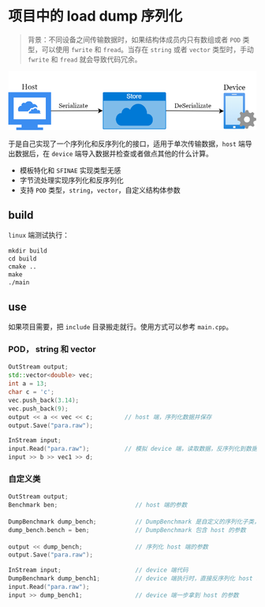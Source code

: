 # 项目中的 load dump 序列化

> 背景：不同设备之间传输数据时，如果结构体成员内只有数组或者 `POD` 类型，可以使用 `fwrite` 和 `fread`。当存在 `string` 或者 `vector` 类型时，手动 `fwrite` 和 `fread` 就会导致代码冗余。

![](imgs/model.png)

于是自己实现了一个序列化和反序列化的接口，适用于单次传输数据，`host` 端导出数据后，在 `device` 端导入数据并检查或者做点其他的什么计算。

- 模板特化和 `SFINAE` 实现类型无感
- 字节流处理实现序列化和反序列化
- 支持 `POD` 类型，`string`，`vector`，自定义结构体参数

## build

`linux` 端测试执行：

```
mkdir build
cd build
cmake ..
make
./main
```

## use

如果项目需要，把 `include` 目录搬走就行。使用方式可以参考 `main.cpp`。

### POD， string 和 vector

```cpp
OutStream output;
std::vector<double> vec;
int a = 13;
char c = 'c';
vec.push_back(3.14);
vec.push_back(9);
output << a << vec << c;         // host 端，序列化数据并保存
output.Save("para.raw");
```

```cpp
InStream input;
input.Read("para.raw");          // 模拟 device 端，读取数据，反序列化到数据中
input >> b >> vec1 >> d;
```

### 自定义类

```cpp
OutStream output;
Benchmark ben;                      // host 端的参数

DumpBenchmark dump_bench;           // DumpBenchmark 是自定义的序列化子类，
dump_bench.bench = ben;             // DumpBenchmark 包含 host 的参数

output << dump_bench;               // 序列化 host 端的参数
output.Save("para.raw");
```

```cpp
InStream input;                     // device 端代码
DumpBenchmark dump_bench1;          // device 端执行时，直接反序列化 host 端的参数
input.Read("para.raw");
input >> dump_bench1;               // device 端一步拿到 host 的参数
```